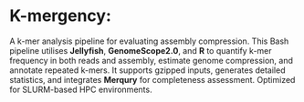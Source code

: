 # K-mergency: 
A k-mer analysis pipeline for evaluating assembly compression. This Bash pipeline utilises **Jellyfish**, **GenomeScope2.0**, and **R** to quantify k-mer frequency in both reads and assembly, estimate genome compression, and annotate repeated k-mers. It supports gzipped inputs, generates detailed statistics, and integrates **Merqury** for completeness assessment. Optimized for SLURM-based HPC environments.
